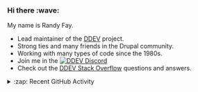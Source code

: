 
<h3>Hi there :wave:</h3>

My name is Randy Fay.

- Lead maintainer of the [DDEV](https://github.com/ddev/ddev) project.
- Strong ties and many friends in the Drupal community.
- Working with many types of code since the 1980s.
- Join me in the [![DDEV Discord](https://img.shields.io/discord/664580571770388500?logo=discord&logoColor=%23fff&label=DDEV%20Discord&link=https%3A%2F%2Fddev.com%2Fs%2Fdiscord)](https://ddev.com/s/discord)
- Check out the [DDEV Stack Overflow](https://stackoverflow.com/tags/ddev) questions and answers.

<details>
  <summary>:zap: Recent GitHub Activity</summary>

<!--RECENT_ACTIVITY:start-->
1. 💬 Commented on [#45](https://github.com/ddev/ddev-adminer/issues/45#issuecomment-3418637991) in [ddev/ddev-adminer](https://github.com/ddev/ddev-adminer)<br>
2. 💬 Commented on [#7710](https://github.com/ddev/ddev/issues/7710#issuecomment-3418582232) in [ddev/ddev](https://github.com/ddev/ddev)<br>
3. 👍 Approved [#7712](https://github.com/ddev/ddev/pull/7712#pullrequestreview-3353628538) in [ddev/ddev](https://github.com/ddev/ddev)<br>
4. 👍 Approved [#7713](https://github.com/ddev/ddev/pull/7713#pullrequestreview-3353051162) in [ddev/ddev](https://github.com/ddev/ddev)<br>
5. 👍 Approved [#7717](https://github.com/ddev/ddev/pull/7717#pullrequestreview-3352931446) in [ddev/ddev](https://github.com/ddev/ddev)<br>
6. 💪 Opened PR [#6](undefined) in [ddev/ddev-php85](https://github.com/ddev/ddev-php85)<br>
7. ❗️ Opened issue [#3](https://github.com/atj4me/ddev-nodejs-starter/issues/3) in [atj4me/ddev-nodejs-starter](https://github.com/atj4me/ddev-nodejs-starter)<br>
8. 💬 Commented on [#7718](https://github.com/ddev/ddev/issues/7718#issuecomment-3417992076) in [ddev/ddev](https://github.com/ddev/ddev)<br>
9. 💬 Commented on [#7707](https://github.com/ddev/ddev/issues/7707#issuecomment-3416620614) in [ddev/ddev](https://github.com/ddev/ddev)<br>
10. 💬 Commented on [#7707](https://github.com/ddev/ddev/issues/7707#issuecomment-3415599044) in [ddev/ddev](https://github.com/ddev/ddev)<br>
11. 💬 Commented on [#7290](https://github.com/ddev/ddev/pull/7290#discussion_r2438860124) in [ddev/ddev](https://github.com/ddev/ddev)<br>
12. 💬 Commented on [#7709](https://github.com/ddev/ddev/issues/7709#issuecomment-3414253080) in [ddev/ddev](https://github.com/ddev/ddev)<br>
13. 💪 Opened PR [#7716](undefined) in [ddev/ddev](https://github.com/ddev/ddev)<br>
14. 💬 Commented on [#6](https://github.com/b13/ddev-stirling-pdf/issues/6#issuecomment-3410454284) in [b13/ddev-stirling-pdf](https://github.com/b13/ddev-stirling-pdf)<br>
15. ❗️ Opened issue [#7715](https://github.com/ddev/ddev/issues/7715) in [ddev/ddev](https://github.com/ddev/ddev)<br>
16. ❗️ Opened issue [#7714](https://github.com/ddev/ddev/issues/7714) in [ddev/ddev](https://github.com/ddev/ddev)<br>
17. 💬 Commented on [#6441](https://github.com/ddev/ddev/issues/6441#issuecomment-3407946420) in [ddev/ddev](https://github.com/ddev/ddev)<br>
18. ❗️ Opened issue [#1](https://github.com/davo20019/ddev-share-cf/issues/1) in [davo20019/ddev-share-cf](https://github.com/davo20019/ddev-share-cf)<br>
19. ❗️ Opened issue [#15](https://github.com/ddev/ddev-upsun/issues/15) in [ddev/ddev-upsun](https://github.com/ddev/ddev-upsun)<br>
20. 💬 Commented on [#4](https://github.com/envsa/ddev-pnpm/issues/4#issuecomment-3406060637) in [envsa/ddev-pnpm](https://github.com/envsa/ddev-pnpm)<br>
<!--RECENT_ACTIVITY:end-->

</details>
